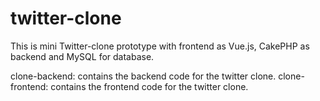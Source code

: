 # twitter-clone
This is mini Twitter-clone prototype with frontend as Vue.js, CakePHP as backend and MySQL for database.

clone-backend: contains the backend code for the twitter clone.
clone-frontend: contains the frontend code for the twitter clone.